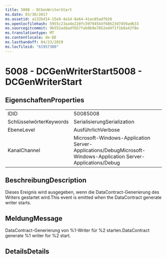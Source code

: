 ```yaml
---
title: 5008 - DCGenWriterStart
ms.date: 03/30/2017
ms.assetid: a132bd14-15e9-4a14-8a64-41ac85adf620
ms.openlocfilehash: 5955c23aa4e220fc597945b4f68623d7459ad633
ms.sourcegitcommit: 9b552addadfb57fab0b9e7852ed4f1f1b8a42f8e
ms.translationtype: MT
ms.contentlocale: de-DE
ms.lasthandoff: 04/23/2019
ms.locfileid: "61957300"
---
```

# <a name="5008---dcgenwriterstart"></a><span data-ttu-id="b4aa5-102">5008 - DCGenWriterStart</span><span class="sxs-lookup"><span data-stu-id="b4aa5-102">5008 - DCGenWriterStart</span></span>
## <a name="properties"></a><span data-ttu-id="b4aa5-103">Eigenschaften</span><span class="sxs-lookup"><span data-stu-id="b4aa5-103">Properties</span></span>  
  
|||  
|-|-|  
|<span data-ttu-id="b4aa5-104">ID</span><span class="sxs-lookup"><span data-stu-id="b4aa5-104">ID</span></span>|<span data-ttu-id="b4aa5-105">5008</span><span class="sxs-lookup"><span data-stu-id="b4aa5-105">5008</span></span>|  
|<span data-ttu-id="b4aa5-106">Schlüsselwörter</span><span class="sxs-lookup"><span data-stu-id="b4aa5-106">Keywords</span></span>|<span data-ttu-id="b4aa5-107">Serialisierung</span><span class="sxs-lookup"><span data-stu-id="b4aa5-107">Serialization</span></span>|  
|<span data-ttu-id="b4aa5-108">Ebene</span><span class="sxs-lookup"><span data-stu-id="b4aa5-108">Level</span></span>|<span data-ttu-id="b4aa5-109">Ausführlich</span><span class="sxs-lookup"><span data-stu-id="b4aa5-109">Verbose</span></span>|  
|<span data-ttu-id="b4aa5-110">Kanal</span><span class="sxs-lookup"><span data-stu-id="b4aa5-110">Channel</span></span>|<span data-ttu-id="b4aa5-111">Microsoft-Windows-Application Server-Applications/Debug</span><span class="sxs-lookup"><span data-stu-id="b4aa5-111">Microsoft-Windows-Application Server-Applications/Debug</span></span>|  
  
## <a name="description"></a><span data-ttu-id="b4aa5-112">Beschreibung</span><span class="sxs-lookup"><span data-stu-id="b4aa5-112">Description</span></span>  
 <span data-ttu-id="b4aa5-113">Dieses Ereignis wird ausgegeben, wenn die DataContract-Generierung des Writers gestartet wird.</span><span class="sxs-lookup"><span data-stu-id="b4aa5-113">This event is emitted when the DataContract generate writer starts.</span></span>  
  
## <a name="message"></a><span data-ttu-id="b4aa5-114">Meldung</span><span class="sxs-lookup"><span data-stu-id="b4aa5-114">Message</span></span>  
 <span data-ttu-id="b4aa5-115">DataContract-Generierung von %1-Writer für %2 starten.</span><span class="sxs-lookup"><span data-stu-id="b4aa5-115">DataContract generate %1 writer for %2 start.</span></span>  
  
## <a name="details"></a><span data-ttu-id="b4aa5-116">Details</span><span class="sxs-lookup"><span data-stu-id="b4aa5-116">Details</span></span>
